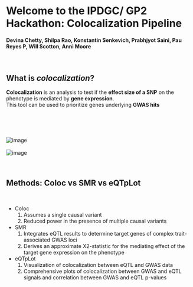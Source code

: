 # Welcome to the IPDGC/ GP2 Hackathon: Colocalization Pipeline 
#### Devina Chetty, Shilpa Rao, Konstantin Senkevich, Prabhjyot Saini, Pau Reyes P, Will Scotton, Anni Moore

&nbsp;  

## What is _colocalization_?  
**Colocalization** is an analysis to test if the **effect size of a SNP** on the phenotype is mediated by **gene expression**.  
This tool can be used to prioritize genes underlying **GWAS hits**  

&nbsp;  
&nbsp;  
&nbsp;  

![image](https://user-images.githubusercontent.com/84042456/117986308-cbe19b00-b339-11eb-8f90-3f33959f0a12.png)  
&nbsp;  
![image](https://user-images.githubusercontent.com/84042456/117987145-82458000-b33a-11eb-99d4-1e3573a14276.png)  

&nbsp;
&nbsp;

## Methods: Coloc vs SMR vs eQTpLot  
&nbsp;

* Coloc  
    1. Assumes a single causal variant  
    2. Reduced power in the presence of multiple causal variants  
* SMR  
    1. Integrates eQTL results to determine target genes of complex trait-associated GWAS loci  
    2. Derives an approximate X2-statistic for the mediating effect of the target gene expression on the phenotype  
* eQTpLot
    1. Visualization of colocalization between eQTL and GWAS data  
    2. Comprehensive plots of colocalization between GWAS and eQTL signals and correlation between GWAS and eQTL p-values

&nbsp;
&nbsp;
